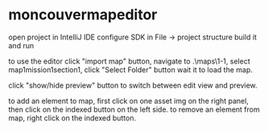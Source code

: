 # moncouvermapeditor

open project in IntelliJ IDE
configure SDK in File -> project structure
build it and run

to use the editor
click "import map" button, navigate to .\maps\1-1, 
select map1mission1section1, click "Select Folder" button
wait it to load the map.

click "show/hide preview" button to switch between edit view and preview.

to add an element to map, first click on one asset img on the right panel, then click on the indexed button on the left side.
to remove an element from map, right click on the indexed button.